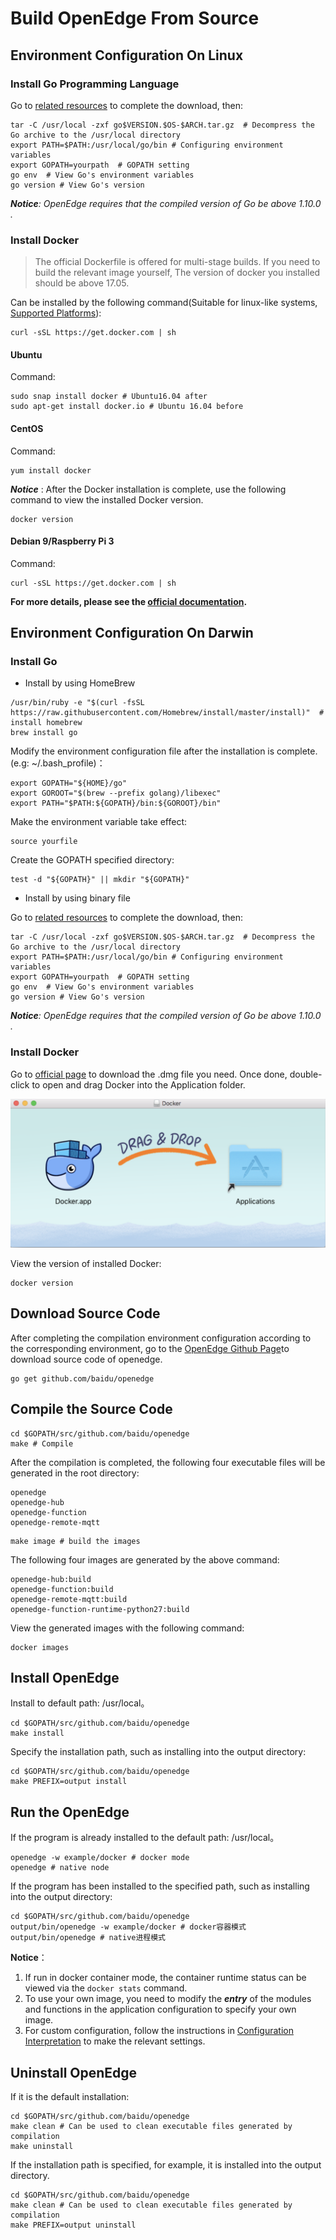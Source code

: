 # Build OpenEdge From Source

## Environment Configuration On Linux

### Install Go Programming Language

Go to [related resources](../Resources-download.md) to complete the download, then:

```shell
tar -C /usr/local -zxf go$VERSION.$OS-$ARCH.tar.gz  # Decompress the Go archive to the /usr/local directory
export PATH=$PATH:/usr/local/go/bin # Configuring environment variables
export GOPATH=yourpath  # GOPATH setting
go env  # View Go's environment variables
go version # View Go's version
```

_**Notice**: OpenEdge requires that the compiled version of Go be above 1.10.0 ._

### Install Docker

> The official Dockerfile is offered for multi-stage builds. If you need to build the relevant image yourself, The version of docker you installed should be above 17.05.

Can be installed by the following command(Suitable for linux-like systems, [Supported Platforms](./Support-platforms.md)):

```shell
curl -sSL https://get.docker.com | sh
```

#### Ubuntu

Command:

```shell
sudo snap install docker # Ubuntu16.04 after
sudo apt-get install docker.io # Ubuntu 16.04 before
```

#### CentOS

Command:

```shell
yum install docker
```

***Notice*** : After the Docker installation is complete, use the following command to view the installed Docker version.

```shell
docker version
```

#### Debian 9/Raspberry Pi 3

Command:

```shell
curl -sSL https://get.docker.com | sh
```

**For more details, please see the [official documentation](https://docs.docker.com/install/).**

## Environment Configuration On Darwin

### Install Go

+ Install by using HomeBrew

```shell
/usr/bin/ruby -e "$(curl -fsSL https://raw.githubusercontent.com/Homebrew/install/master/install)"  # install homebrew
brew install go
```

Modify the environment configuration file after the installation is complete.(e.g: ~/.bash_profile)：

```shell
export GOPATH="${HOME}/go"
export GOROOT="$(brew --prefix golang)/libexec"
export PATH="$PATH:${GOPATH}/bin:${GOROOT}/bin"
```

Make the environment variable take effect:

```shell
source yourfile
```

Create the GOPATH specified directory:

```shell
test -d "${GOPATH}" || mkdir "${GOPATH}"
```

+ Install by using binary file

Go to [related resources](../Resources-download.md) to complete the download, then:

```shell
tar -C /usr/local -zxf go$VERSION.$OS-$ARCH.tar.gz  # Decompress the Go archive to the /usr/local directory
export PATH=$PATH:/usr/local/go/bin # Configuring environment variables
export GOPATH=yourpath  # GOPATH setting
go env  # View Go's environment variables
go version # View Go's version
```

_**Notice**: OpenEdge requires that the compiled version of Go be above 1.10.0 ._

### Install Docker

Go to [official page](https://hub.docker.com/editions/community/docker-ce-desktop-mac) to download the .dmg file you need. Once done, double-click to open and drag Docker into the Application folder.

![Install On Darwin](../../images/setup/docker_install_on_mac.png)

View the version of installed Docker:

```shell
docker version
```

## Download Source Code

After completing the compilation environment configuration according to the corresponding environment, go to the [OpenEdge Github Page](https://github.com/baidu/openedge)to download source code of openedge.

```shell
go get github.com/baidu/openedge
```

## Compile the Source Code

```shell
cd $GOPATH/src/github.com/baidu/openedge
make # Compile
```

After the compilation is completed, the following four executable files will be generated in the root directory:

```shell
openedge
openedge-hub
openedge-function
openedge-remote-mqtt
```

```shell
make image # build the images
```

The following four images are generated by the above command:

```shell
openedge-hub:build
openedge-function:build
openedge-remote-mqtt:build
openedge-function-runtime-python27:build
```

View the generated images with the following command:

```shell
docker images
```

## Install OpenEdge

Install to default path: /usr/local。

```shell
cd $GOPATH/src/github.com/baidu/openedge
make install
```

Specify the installation path, such as installing into the output directory:

```shell
cd $GOPATH/src/github.com/baidu/openedge
make PREFIX=output install
```

## Run the OpenEdge

If the program is already installed to the default path: /usr/local。

```shell
openedge -w example/docker # docker mode
openedge # native node
```

If the program has been installed to the specified path, such as installing into the output directory:

```shell
cd $GOPATH/src/github.com/baidu/openedge
output/bin/openedge -w example/docker # docker容器模式
output/bin/openedge # native进程模式
```

**Notice**：

1. If run in docker container mode, the container runtime status can be viewed via the `docker stats` command.
2. To use your own image, you need to modify the ***entry*** of the modules and functions in the application configuration to specify your own image.
3. For custom configuration, follow the instructions in [Configuration Interpretation](../tutorials/local/Config-interpretation.md) to make the relevant settings.

## Uninstall OpenEdge

If it is the default installation:

```shell
cd $GOPATH/src/github.com/baidu/openedge
make clean # Can be used to clean executable files generated by compilation
make uninstall
```

If the installation path is specified, for example, it is installed into the output directory.

```shell
cd $GOPATH/src/github.com/baidu/openedge
make clean # Can be used to clean executable files generated by compilation
make PREFIX=output uninstall
```